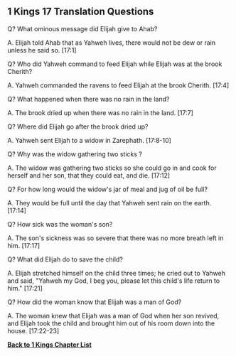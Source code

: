 ## 1 Kings 17 Translation Questions ##

Q? What ominous message did Elijah give to Ahab?

A. Elijah told Ahab that as Yahweh lives, there would not be dew or rain unless he said so. [17:1]

Q? Who did Yahweh command to feed Elijah while Elijah was at the brook Cherith?

A. Yahweh commanded the ravens to feed Elijah at the brook Cherith. [17:4]

Q? What happened when there was no rain in the land?

A. The brook dried up when there was no rain in the land. [17:7]

Q? Where did Elijah go after the brook dried up?

A. Yahweh sent Elijah to a widow in Zarephath. [17:8-10]

Q? Why was the widow gathering two sticks ?

A. The widow was gathering two sticks so she could go in and cook for herself and her son, that they could eat, and die. [17:12]

Q? For how long would the widow's jar of meal and jug of oil be full?

A. They would be full until the day that Yahweh sent rain on the earth. [17:14]

Q? How sick was the woman's son?

A. The son's sickness was so severe that there was no more breath left in him. [17:17]

Q? What did Elijah do to save the child?

A. Elijah stretched himself on the child three times; he cried out to Yahweh and said, "Yahweh my God, I beg you, please let this child's life return to him." [17:21]

Q? How did the woman know that Elijah was a man of God?

A. The woman knew that Elijah was a man of God when her son revived, and Elijah took the child and brought him out of his room down into the house. [17:22-23]

__[Back to 1 Kings Chapter List](./)__

